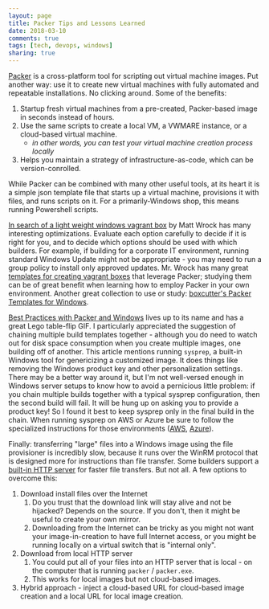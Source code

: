 ```yaml
---
layout: page
title: Packer Tips and Lessons Learned
date: 2018-03-10
comments: true
tags: [tech, devops, windows]
sharing: true
---
```


[Packer](https://www.packer.io) is a cross-platform tool for scripting out virtual machine images. Put another way: use it to create new virtual machines with fully automated and repeatable installations. No clicking around. Some of the benefits:

1. Startup fresh virtual machines from a pre-created, Packer-based image in seconds instead of hours.
1. Use the same scripts to create a local VM, a VWMARE instance, or a cloud-based virtual machine.
    * _in other words, you can test your virtual machine creation process locally_
1. Helps you maintain a strategy of infrastructure-as-code, which can be version-conrolled.

While Packer can be combined with many other useful tools, at its heart it is a simple json template file that starts up a virtual machine, provisions it with files, and runs scripts on it. For a primarily-Windows shop, this means running Powershell scripts.

[In search of a light weight windows vagrant box](http://www.hurryupandwait.io/blog/in-search-of-a-light-weight-windows-vagrant-box) by Matt Wrock has many interesting optimizations. Evaluate each option carefully to decide if it is right for you, and to decide which options should be used with which builders. For example, if building for a corporate IT environment, running standard Windows Update might not be appropriate - you may need to run a group policy to install only approved updates. Mr. Wrock has many great [templates for creating vagrant boxes](https://github.com/mwrock/packer-templates) that leverage Packer; studying them can be of great benefit when learning how to employ Packer in your own environment. Another great collection to use or study: [boxcutter's Packer Templates for Windows](https://github.com/boxcutter/windows).

[Best Practices with Packer and Windows](https://hodgkins.io/best-practices-with-packer-and-windows) lives up to its name and has a great Lego table-flip GIF. I particularly appreciated the suggestion of chaining multiple build templates together - although you do need to watch out for disk space consumption when you create multiple images, one building off of another. This article mentions running `sysprep`, a built-in Windows tool for genericizing a customized image. It does things like removing the Windows product key and other personalization settings. There may be a better way around it, but I'm not well-versed enough in Windows server setups to know how to avoid a pernicious little problem: if you chain multiple builds together with a typical sysprep configuration, then the second build will fail. It will be hung up on asking you to provide a product key! So I found it best to keep sysprep only in the final build in the chain. When running sysprep on AWS or Azure be sure to follow the specialized instructions for those environments ([AWS](https://david-obrien.net/2016/12/packer-and-aws-windows-server-2016/), [Azure](https://docs.microsoft.com/en-us/azure/virtual-machines/windows/build-image-with-packer)).

Finally: transferring "large" files into a Windows image using the file provisioner is incredibly slow, because it runs over the WinRM protocol that is designed more for instructions than file transfer. Some builders support a [built-in HTTP server](https://www.packer.io/docs/provisioners/windows-shell.html#packer_http_addr) for faster file transfers. But not all. A few options to overcome this:

1. Download install files over the Internet
    1. Do you trust that the download link will stay alive and not be hijacked? Depends on the source. If you don't, then it might be useful to create your own mirror.
    1. Downloading from the Internet can be tricky as you might not want your image-in-creation to have full Internet access, or you might be running locally on a virtual switch that is "internal only".
1. Download from local HTTP server
    1. You could put all of your files into an HTTP server that is local - on the computer that is running `packer` / `packer.exe`.
    1. This works for local images but not cloud-based images.
1. Hybrid approach - inject a cloud-based URL for cloud-based image creation and a local URL for local image creation.
